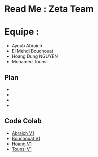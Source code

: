 
# Read Me : Zeta Team 
# Equipe : 
- Ayoub Abraich
- El Mehdi Bouchouat
- Hoang Dung NGUYEN
- Mohamed Tounsi 


## Plan

-
-
-
-
## Code Colab
- [Abraich V1](https://colab.research.google.com/drive/1EgYGXGEoy-x7bRw7eW2VmST6-6v7escN)
- [Bouchouat V1](https://)
- [Hoàng V1](https://)
- [Tounsi V1](https://)
